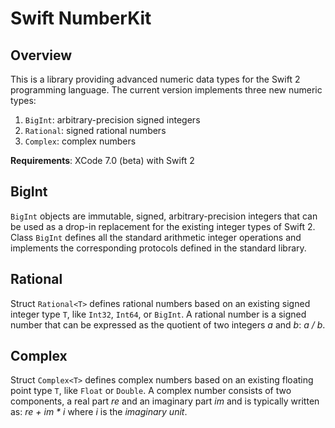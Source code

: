 # Swift NumberKit

## Overview

This is a library providing advanced numeric data types for the Swift 2 programming language.
The current version implements three new numeric types:

  1. `BigInt`: arbitrary-precision signed integers
  2. `Rational`: signed rational numbers
  3. `Complex`: complex numbers

**Requirements**: XCode 7.0 (beta) with Swift 2


## BigInt

`BigInt` objects are immutable, signed, arbitrary-precision integers that can be used as a
drop-in replacement for the existing integer types of Swift 2. Class `BigInt` defines all
the standard arithmetic integer operations and implements the corresponding protocols defined
in the standard library.


## Rational

Struct `Rational<T>` defines rational numbers based on an existing signed integer type
`T`, like `Int32`, `Int64`, or `BigInt`. A rational number is a signed number that can
be expressed as the quotient of two integers _a_ and _b_: _a / b_.


## Complex

Struct `Complex<T>` defines complex numbers based on an existing floating point type `T`,
like `Float` or `Double`. A complex number consists of two components, a real part _re_
and an imaginary part _im_ and is typically written as: _re + im * i_ where _i_ is
the _imaginary unit_.
